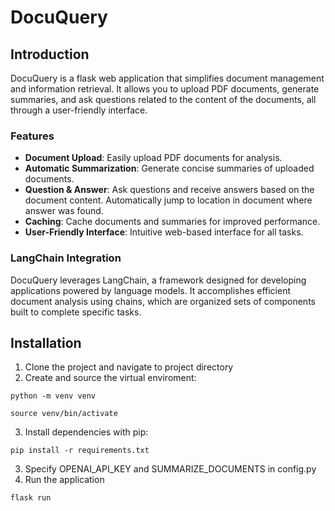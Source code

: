 # DocuQuery

## Introduction

DocuQuery is a flask web application that simplifies document management and information retrieval. It allows you to upload PDF documents, generate summaries, and ask questions related to the content of the documents, all through a user-friendly interface.

### Features

- **Document Upload**: Easily upload PDF documents for analysis.
- **Automatic Summarization**: Generate concise summaries of uploaded documents.
- **Question & Answer**: Ask questions and receive answers based on the document content. Automatically jump to location in document where answer was found.
- **Caching**: Cache documents and summaries for improved performance.
- **User-Friendly Interface**: Intuitive web-based interface for all tasks.

### LangChain Integration

DocuQuery leverages LangChain, a framework designed for developing applications powered by language models. It accomplishes efficient document analysis using chains, which are organized sets of components built to complete specific tasks.

## Installation

1. Clone the project and navigate to project directory
2. Create and source the virtual enviroment: 

```
python -m venv venv

source venv/bin/activate
```

3. Install dependencies with pip:

```
pip install -r requirements.txt
```
3. Specify OPENAI_API_KEY and SUMMARIZE_DOCUMENTS in config.py
5. Run the application

```
flask run
```
